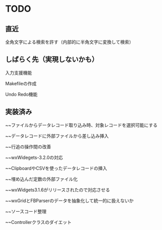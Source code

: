 # TODO

## 直近

全角文字による検索を許す（内部的に半角文字に変換して検索）

## しばらく先（実現しないかも）

入力支援機能

Makefileの作成

Undo Redo機能

## 実装済み

~~ファイルからデータレコード取り込み時、対象レコードを選択可能にする

~~データレコードに外部ファイルから差し込み挿入

~~行追の操作間の改善

~~wxWidegets-3.2.0の対応

~~ClipboardやCSVを使ったデータレコードの挿入

~~埋め込んだ定数の外部ファイル化

~~wxWidgets3.1.6がリリースされたので対応させる

~~wxGridとFBParserのデータを抽象化して統一的に扱えないか

~~ソースコード整理

~~Controllerクラスのダイエット


